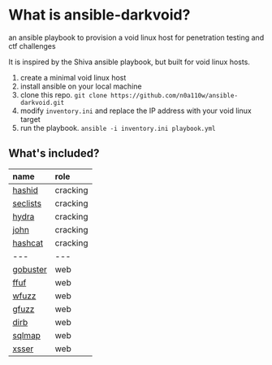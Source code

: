 # What is ansible-darkvoid? 
an ansible playbook to provision a void linux host for penetration testing and ctf challenges

It is inspired by the Shiva ansible playbook, but built for void linux hosts.  

1. create a minimal void linux host 
2. install ansible on your local machine
3. clone this repo. `git clone https://github.com/n0a110w/ansible-darkvoid.git`
4. modify `inventory.ini` and replace the IP address with your void linux target
5. run the playbook. `ansible -i inventory.ini playbook.yml`



## What's included? 
|name|role|
|:---|:---|
|[hashid](https://github.com/psypanda/hashID)|cracking|
|[seclists](https://github.com/danielmiessler/SecLists)|cracking|
|[hydra](https://github.com/vanhauser-thc/thc-hydra)|cracking|
|[john](https://www.openwall.com/john/)|cracking|
|[hashcat](https://hashcat.net/hashcat/)|cracking|
|---|---|
|[gobuster](https://github.com/OJ/gobuster)|web|
|[ffuf](https://github.com/ffuf/ffuf)|web|
|[wfuzz](https://github.com/xmendez/wfuzz)|web|
|[gfuzz](https://github.com/braaaax/gfuzz)|web|
|[dirb](http://dirb.sourceforge.net/)|web|
|[sqlmap](http://sqlmap.org/)|web|
|[xsser](https://github.com/epsylon/xsser)|web|




